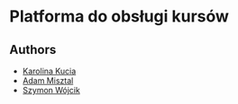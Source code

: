 # Platforma do obsługi kursów

## Authors

- [Karolina Kucia](https://github.com/kkkucia)
- [Adam Misztal](https://github.com/Adam3004)
- [Szymon Wójcik](https://github.com/DroppedHard)
